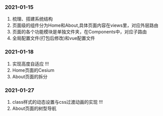 ### 2021-01-15
1. 梳理、搭建系统结构
2. 页面级的组件分为Home和About,具体页面内容在views里，对应外层路由
3. 页面的各个功能模块是单独文件夹，在Components中，对应子路由
4. 全局配置文件(打包后修改)和vue配置文件

### 2021-01-18
1. 实现高度自适应 !!!
2. Home页面的Cesium
3. About页面的拆分

### 2021-01-27
1. class样式的动态设置与css过渡动画的实现 !!!
2. About页面的树型导航
